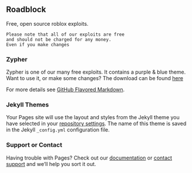 ## Roadblock

Free, open source roblox exploits.

```
Please note that all of our exploits are free 
and should not be charged for any money. 
Even if you make changes
```

### Zypher

Zypher is one of our many free exploits. It contains a purple & blue theme. Want to use it, or make some changes? The download can be found [here](https://www.mediafire.com/file/jup5xi0a6ak4lug/Zypher.rar/file)



For more details see [GitHub Flavored Markdown](https://guides.github.com/features/mastering-markdown/).

### Jekyll Themes

Your Pages site will use the layout and styles from the Jekyll theme you have selected in your [repository settings](https://github.com/Ryzidcmd/RoadBlock/settings). The name of this theme is saved in the Jekyll `_config.yml` configuration file.

### Support or Contact

Having trouble with Pages? Check out our [documentation](https://help.github.com/categories/github-pages-basics/) or [contact support](https://github.com/contact) and we’ll help you sort it out.
